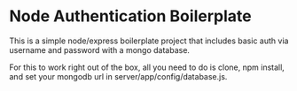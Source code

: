 # Node Authentication Boilerplate

This is a simple node/express boilerplate project that includes basic auth via username and password with a mongo database.

For this to work right out of the box, all you need to do is clone, npm install, and set your mongodb url in server/app/config/database.js.
